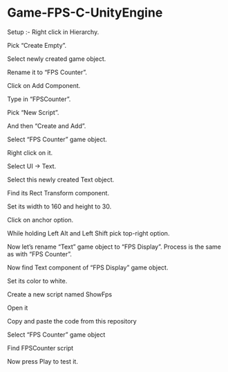 # Game-FPS-C-UnityEngine

Setup :-
Right click in Hierarchy.

Pick “Create Empty”.

Select newly created game object.

Rename it to “FPS Counter”.

Click on Add Component.

Type in “FPSCounter”.

Pick “New Script”.

And then “Create and Add”.

Select “FPS Counter” game object.

Right click on it.

Select UI -> Text.

Select this newly created Text object.

Find its Rect Transform component.

Set its width to 160 and height to 30.

Click on anchor option.

While holding Left Alt and Left Shift pick top-right option.

Now let’s rename “Text” game object to “FPS Display”. Process is the same as with “FPS Counter”.

Now find Text component of “FPS Display” game object.

Set its color to white.


Create a new script named ShowFps

Open it

Copy and paste the code from this repository

Select “FPS Counter” game object

Find FPSCounter script

Now press Play to test it.
